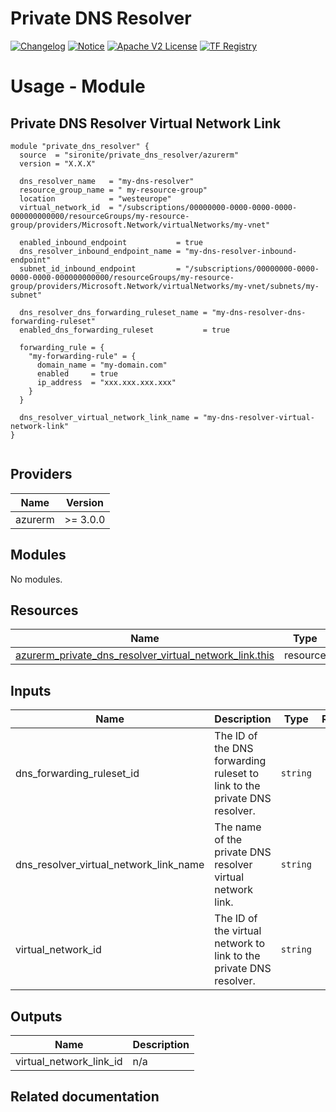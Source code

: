 <!-- BEGIN_TF_DOCS -->
 # Private DNS Resolver
[![Changelog](https://img.shields.io/badge/changelog-release-green.svg)](https://github.com/sironite/terraform-azurerm-private_dns_resolver/releases/latest) [![Notice](https://img.shields.io/badge/notice-copyright-yellow.svg)](NOTICE) [![Apache V2 License](https://img.shields.io/badge/license-Apache%20V2-orange.svg)](LICENSE) [![TF Registry](https://img.shields.io/badge/terraform-registry-blue.svg)](https://registry.terraform.io/providers/hashicorp/azurerm/latest/docs/resources/private_dns_resolver_virtual_network_link)

# Usage - Module

## Private DNS Resolver Virtual Network Link
```hcl
module "private_dns_resolver" {
  source  = "sironite/private_dns_resolver/azurerm"
  version = "X.X.X"

  dns_resolver_name   = "my-dns-resolver"
  resource_group_name = " my-resource-group"
  location            = "westeurope"
  virtual_network_id  = "/subscriptions/00000000-0000-0000-0000-000000000000/resourceGroups/my-resource-group/providers/Microsoft.Network/virtualNetworks/my-vnet"

  enabled_inbound_endpoint           = true
  dns_resolver_inbound_endpoint_name = "my-dns-resolver-inbound-endpoint"
  subnet_id_inbound_endpoint         = "/subscriptions/00000000-0000-0000-0000-000000000000/resourceGroups/my-resource-group/providers/Microsoft.Network/virtualNetworks/my-vnet/subnets/my-subnet"

  dns_resolver_dns_forwarding_ruleset_name = "my-dns-resolver-dns-forwarding-ruleset"
  enabled_dns_forwarding_ruleset           = true

  forwarding_rule = {
    "my-forwarding-rule" = {
      domain_name = "my-domain.com"
      enabled     = true
      ip_address  = "xxx.xxx.xxx.xxx"
    }
  }

  dns_resolver_virtual_network_link_name = "my-dns-resolver-virtual-network-link"
}


```
## Providers

| Name | Version |
|------|---------|
| azurerm | >= 3.0.0 |

## Modules

No modules.

## Resources

| Name | Type |
|------|------|
| [azurerm_private_dns_resolver_virtual_network_link.this](https://registry.terraform.io/providers/hashicorp/azurerm/latest/docs/resources/private_dns_resolver_virtual_network_link) | resource |

## Inputs

| Name | Description | Type | Required |
|------|-------------|------|:--------:|
| dns\_forwarding\_ruleset\_id | The ID of the DNS forwarding ruleset to link to the private DNS resolver. | `string` | yes |
| dns\_resolver\_virtual\_network\_link\_name | The name of the private DNS resolver virtual network link. | `string` | yes |
| virtual\_network\_id | The ID of the virtual network to link to the private DNS resolver. | `string` | yes |

## Outputs

| Name | Description |
|------|-------------|
| virtual\_network\_link\_id | n/a |

## Related documentation
<!-- END_TF_DOCS -->